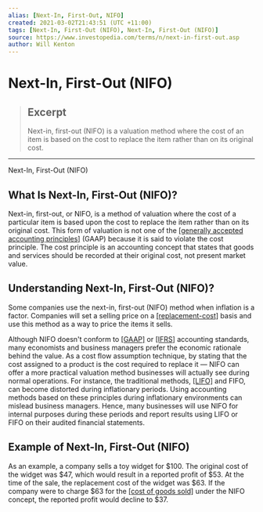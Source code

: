 ```yaml
---
alias: [Next-In, First-Out, NIFO]
created: 2021-03-02T21:43:51 (UTC +11:00)
tags: [Next-In, First-Out (NIFO), Next-In, First-Out (NIFO)]
source: https://www.investopedia.com/terms/n/next-in-first-out.asp
author: Will Kenton
---
```


# Next-In, First-Out (NIFO)

> ## Excerpt
> Next-in, first-out (NIFO) is a valuation method where the cost of an item is based on the cost to replace the item rather than on its original cost.

---

Next-In, First-Out (NIFO)
## What Is Next-In, First-Out (NIFO)?

Next-in, first-out, or NIFO, is a method of valuation where the cost of a particular item is based upon the cost to replace the item rather than on its original cost. This form of valuation is not one of the [[generally accepted accounting principles]](https://www.investopedia.com/terms/g/gaap.asp) (GAAP) because it is said to violate the cost principle. The cost principle is an accounting concept that states that goods and services should be recorded at their original cost, not present market value.

## Understanding Next-In, First-Out (NIFO)?

Some companies use the next-in, first-out (NIFO) method when inflation is a factor. Companies will set a selling price on a [[replacement-cost]](https://www.investopedia.com/terms/r/replacementcost.asp) basis and use this method as a way to price the items it sells.

Although NIFO doesn't conform to [[GAAP]](https://www.investopedia.com/terms/g/gaap.asp) or [[IFRS]](https://www.investopedia.com/terms/i/ifrs.asp) accounting standards, many economists and business managers prefer the economic rationale behind the value. As a cost flow assumption technique, by stating that the cost assigned to a product is the cost required to replace it — NIFO can offer a more practical valuation method businesses will actually see during normal operations. For instance, the traditional methods, [[LIFO]](https://www.investopedia.com/terms/l/lifo.asp) and FIFO, can become distorted during inflationary periods. Using accounting methods based on these principles during inflationary environments can mislead business managers. Hence, many businesses will use NIFO for internal purposes during these periods and report results using LIFO or FIFO on their audited financial statements.

## Example of Next-In, First-Out (NIFO)

As an example, a company sells a toy widget for $100. The original cost of the widget was $47, which would result in a reported profit of $53. At the time of the sale, the replacement cost of the widget was $63. If the company were to charge $63 for the [[cost of goods sold]](https://www.investopedia.com/terms/c/cogs.asp) under the NIFO concept, the reported profit would decline to $37.
